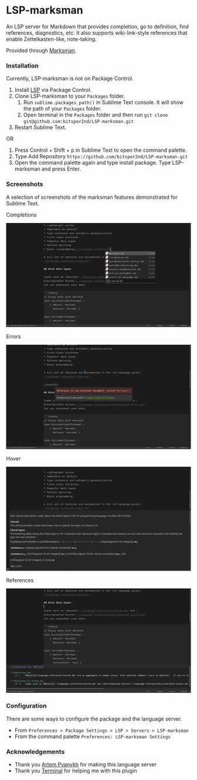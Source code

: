 # LSP-marksman

An LSP server for Markdown that provides completion, go to definition, find references, diagnostics, etc. It also supports wiki-link-style references that enable Zettelkasten-like, note-taking.

Provided through [Marksman](https://github.com/artempyanykh/marksman).

### Installation

Currently, LSP-marksman is not on Package Control.

1. Install [LSP](https://packagecontrol.io/packages/LSP) via Package Control.
1. Clone LSP-marksman to your `Packages` folder.
    1. Run `sublime.packages_path()` in Sublime Text console. It will show the path of your `Packages` folder.
    1. Open terminal in the `Packages` folder and then run `git clone git@github.com:bitsper2nd/LSP-marksman.git`
1. Restart Sublime Text.

OR

1. Press Control + Shift + p in Sublime Text to open the command palette.
1. Type Add Repository `https://github.com/bitsper2nd/LSP-marksman.git`
1. Open the command palette again and type install package. Type LSP-marksman and press Enter.

### Screenshots

A selection of screenshots of the marksman features demonstrated for Sublime Text.

Completions

![completions](screenshots/lsp-marksman-complete.png "Completions")

Errors

![errors](screenshots/lsp-marksman-error.png "Errors")

Hover

![hover](screenshots/lsp-marksman-hover.png "Hover Preview")

References

![references](screenshots/lsp-marksman-reference.png "References")

### Configuration

There are some ways to configure the package and the language server.

- From `Preferences > Package Settings > LSP > Servers > LSP-marksman`
- From the command palette `Preferences: LSP-marksman Settings`

### Acknowledgements
- Thank you [Artem Pyanykh](https://github.com/artempyanykh) for making this language server
- Thank you [Terminal](https://github.com/TheSecEng) for helping me with this plugin
